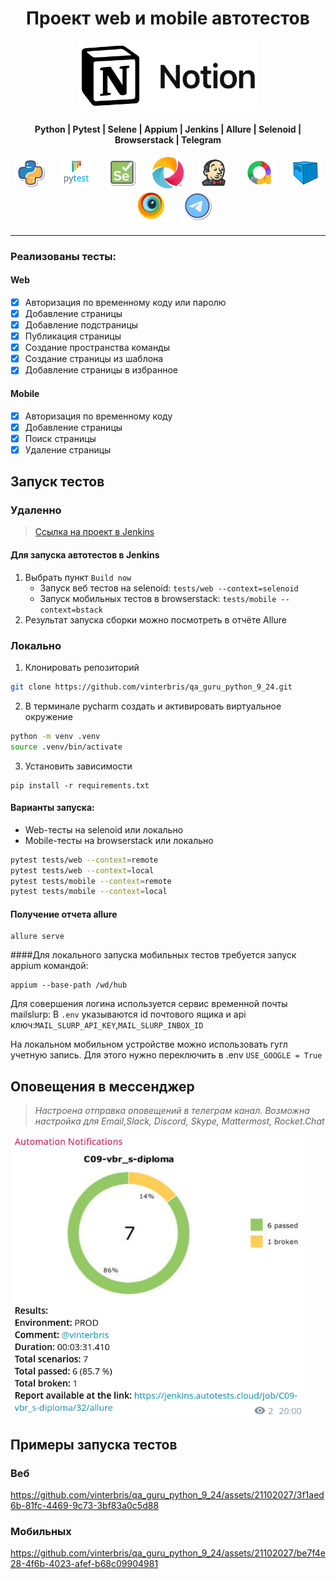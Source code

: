 <h1 align="center">Проект web и mobile автотестов</h1>
<p align="center">
<a href="https://notion.so">
  <img src="resources/images/notion.png" width="" height="110">
</a>
</p>



<h4 align="center">Python | Pytest | Selene | Appium | Jenkins | Allure | Selenoid | Browserstack | Telegram</h4>
<h4 align="center">
<img height="50" src="resources/images/Python.png"/>      &nbsp;&nbsp;&nbsp;&nbsp;&nbsp;
<img height="50" src="resources/images/Pytest.svg"/>      &nbsp;&nbsp;&nbsp;&nbsp;&nbsp;
<img height="50" src="resources/images/Selene.png"/>      &nbsp;&nbsp;&nbsp;&nbsp;&nbsp;
<img height="50" src="resources/images/appium.png"/>      &nbsp;&nbsp;&nbsp;&nbsp;&nbsp;
<img height="50" src="resources/images/jenkins.png"/>     &nbsp;&nbsp;&nbsp;&nbsp;&nbsp;
<img height="50" src="resources/images/allure.png"/>      &nbsp;&nbsp;&nbsp;&nbsp;&nbsp;
<img height="50" src="resources/images/Selenoid.svg"/>    &nbsp;&nbsp;&nbsp;&nbsp;&nbsp;
<img height="50" src="resources/images/browserstack.png"/>    &nbsp;&nbsp;&nbsp;&nbsp;&nbsp;
<img height="50" src="resources/images/telegram.png"/>
</h4>



---

### Реализованы тесты:

#### Web

- [x] Авторизация по временному коду или паролю
- [x] Добавление страницы
- [x] Добавление подстраницы
- [x] Публикация страницы
- [x] Создание пространства команды
- [x] Создание страницы из шаблона
- [x] Добавление страницы в избранное

#### Mobile

- [x] Авторизация по временному коду
- [x] Добавление страницы
- [x] Поиск страницы
- [x] Удаление страницы

## Запуск тестов

### Удаленно

> <a target="_blank" href="https://jenkins.autotests.cloud/job/C09-vbr_s-diploma/">Ссылка на проект в Jenkins</a>

#### Для запуска автотестов в Jenkins

1. Выбрать пункт `Build now`
    * Запуск веб тестов на selenoid: `tests/web --context=selenoid`
    * Запуск мобильных тестов в browserstack: `tests/mobile --context=bstack`
2. Результат запуска сборки можно посмотреть в отчёте Allure

### Локально

1. Клонировать репозиторий

```bash
git clone https://github.com/vinterbris/qa_guru_python_9_24.git
```

2. В терминале pycharm создать и активировать виртуальное окружение

```bash
python -m venv .venv 
source .venv/bin/activate 
```

3. Установить зависимости

```
pip install -r requirements.txt 
```

#### Варианты запуска:

* Web-тесты на selenoid или локально
* Mobile-тесты на browserstack или локально

```bash
pytest tests/web --context=remote
pytest tests/web --context=local
pytest tests/mobile --context=remote
pytest tests/mobile --context=local
```

#### Получение отчета allure

```bazaar
allure serve
```

####Для локального запуска мобильных тестов требуется запуск appium командой:

```
appium --base-path /wd/hub
```

Для совершения логина используется сервис временной почты mailslurp:
В `.env` указываются id почтового ящика и api ключ:`MAIL_SLURP_API_KEY`,`MAIL_SLURP_INBOX_ID`

На локальном мобильном устройстве можно использовать гугл учетную запись. Для этого нужно переключить в .env
`USE_GOOGLE = True`

## Оповещения в мессенджер

> _Настроена отправка оповещений в телеграм канал. Возможна настройка для Email,Slack, Discord, Skype, Mattermost,
Rocket.Chat_

<img src="resources/images/screenshot_telegram.png" width="" height="450">

## Примеры запуска тестов

### Веб

https://github.com/vinterbris/qa_guru_python_9_24/assets/21102027/3f1aed6b-81fc-4469-9c73-3bf83a0c5d88

### Мобильных

https://github.com/vinterbris/qa_guru_python_9_24/assets/21102027/be7f4e28-4f6b-4023-afef-b68c09904981



